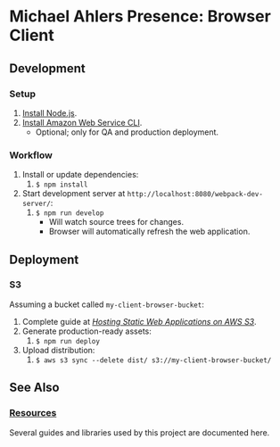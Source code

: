 # Michael Ahlers Presence: Browser Client

## Development

### Setup

1. [Install Node.js](https://github.com/michaelahlers/michaelahlers-presence/wiki/Development#nodejs).
1. [Install Amazon Web Service CLI](https://github.com/michaelahlers/michaelahlers-presence/wiki/Development#amazon-web-service-cli).
   - Optional; only for QA and production deployment.

### Workflow

1. Install or update dependencies:
   1. `$ npm install`
1. Start development server at `http://localhost:8080/webpack-dev-server/`:
   1. `$ npm run develop`
      - Will watch source trees for changes.
      - Browser will automatically refresh the web application.

## Deployment

### S3

Assuming a bucket called `my-client-browser-bucket`:

1. Complete guide at [_Hosting Static Web Applications on AWS S3_](https://github.com/michaelahlers/michaelahlers-presence/wiki/Resources#hosting-static-web-applications-on-aws-s3).
1. Generate production-ready assets:
   1. `$ npm run deploy`
1. Upload distribution:
   1. `$ aws s3 sync --delete dist/ s3://my-client-browser-bucket/`

## See Also

### [Resources](https://github.com/michaelahlers/michaelahlers-presence/wiki/Resources)

Several guides and libraries used by this project are documented here.
